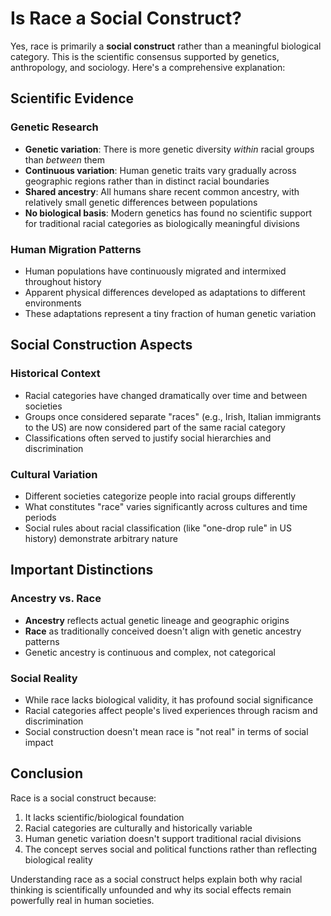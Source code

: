 <!-- 
Generated by: claude
Prompt type: default
Generated at: 2025-06-06T22:10:45.504441
-->

# Is Race a Social Construct?

Yes, race is primarily a **social construct** rather than a meaningful biological category. This is the scientific consensus supported by genetics, anthropology, and sociology. Here's a comprehensive explanation:

## Scientific Evidence

### Genetic Research
- **Genetic variation**: There is more genetic diversity *within* racial groups than *between* them
- **Continuous variation**: Human genetic traits vary gradually across geographic regions rather than in distinct racial boundaries
- **Shared ancestry**: All humans share recent common ancestry, with relatively small genetic differences between populations
- **No biological basis**: Modern genetics has found no scientific support for traditional racial categories as biologically meaningful divisions

### Human Migration Patterns
- Human populations have continuously migrated and intermixed throughout history
- Apparent physical differences developed as adaptations to different environments
- These adaptations represent a tiny fraction of human genetic variation

## Social Construction Aspects

### Historical Context
- Racial categories have changed dramatically over time and between societies
- Groups once considered separate "races" (e.g., Irish, Italian immigrants to the US) are now considered part of the same racial category
- Classifications often served to justify social hierarchies and discrimination

### Cultural Variation
- Different societies categorize people into racial groups differently
- What constitutes "race" varies significantly across cultures and time periods
- Social rules about racial classification (like "one-drop rule" in US history) demonstrate arbitrary nature

## Important Distinctions

### Ancestry vs. Race
- **Ancestry** reflects actual genetic lineage and geographic origins
- **Race** as traditionally conceived doesn't align with genetic ancestry patterns
- Genetic ancestry is continuous and complex, not categorical

### Social Reality
- While race lacks biological validity, it has profound social significance
- Racial categories affect people's lived experiences through racism and discrimination
- Social construction doesn't mean race is "not real" in terms of social impact

## Conclusion

Race is a social construct because:
1. It lacks scientific/biological foundation
2. Racial categories are culturally and historically variable
3. Human genetic variation doesn't support traditional racial divisions
4. The concept serves social and political functions rather than reflecting biological reality

Understanding race as a social construct helps explain both why racial thinking is scientifically unfounded and why its social effects remain powerfully real in human societies.